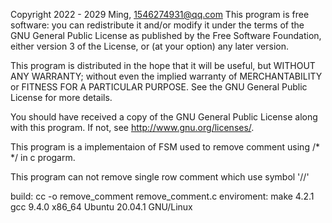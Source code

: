 Copyright 2022 - 2029 Ming, <1546274931@qq.com>
This program is free software: you can redistribute it and/or modify
it under the terms of the GNU General Public License as published by
the Free Software Foundation, either version 3 of the License, or
(at your option) any later version.

This program is distributed in the hope that it will be useful,
but WITHOUT ANY WARRANTY; without even the implied warranty of
MERCHANTABILITY or FITNESS FOR A PARTICULAR PURPOSE.  See the
GNU General Public License for more details.

You should have received a copy of the GNU General Public License
along with this program.  If not, see <http://www.gnu.org/licenses/>.

This program is a implementaion of FSM used to remove comment using
\/\* \*\/ in c progarm. 

This program can not remove single row comment which use symbol '//'

build:
	cc -o remove_comment remove_comment.c
enviroment:
	make 4.2.1
	gcc 9.4.0
	x86_64 
	Ubuntu 20.04.1
	GNU/Linux


